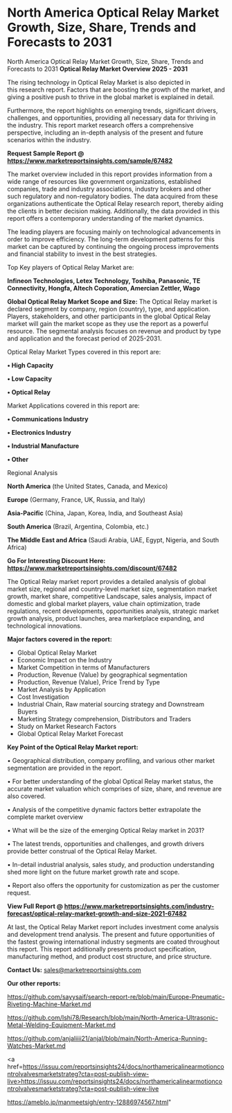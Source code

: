 # North America Optical Relay Market Growth, Size, Share, Trends and Forecasts to 2031
North America Optical Relay Market Growth, Size, Share, Trends and Forecasts to 2031
<Strong> Optical Relay Market Overview 2025 - 2031</strong>

The rising technology in Optical Relay Market is also depicted in this research report. Factors that are boosting the growth of the market, and giving a positive push to thrive in the global market is explained in detail.

Furthermore, the report highlights on emerging trends, significant drivers, challenges, and opportunities, providing all necessary data for thriving in the industry. This report market research offers a comprehensive perspective, including an in-depth analysis of the present and future scenarios within the industry.

<strong>Request Sample Report @ <a href=https://www.marketreportsinsights.com/sample/67482>https://www.marketreportsinsights.com/sample/67482</a></strong>

The market overview included in this report provides information from a wide range of resources like government organizations, established companies, trade and industry associations, industry brokers and other such regulatory and non-regulatory bodies. The data acquired from these organizations authenticate the Optical Relay research report, thereby aiding the clients in better decision making. Additionally, the data provided in this report offers a contemporary understanding of the market dynamics.

The leading players are focusing mainly on technological advancements in order to improve efficiency. The long-term development patterns for this market can be captured by continuing the ongoing process improvements and financial stability to invest in the best strategies.

Top Key players of Optical Relay Market are:

<strong>Infineon Technologies, Letex Technology, Toshiba, Panasonic, TE Connectivity, Hongfa, Altech Coporation, Amercian Zettler, Wago</strong>

<strong><b>Global Optical Relay Market Scope and Size:</b></strong>
The Optical Relay market is declared segment by company, region (country), type, and application. Players, stakeholders, and other participants in the global Optical Relay market will gain the market scope as they use the report as a powerful resource. The segmental analysis focuses on revenue and product by type and application and the forecast period of 2025-2031.

Optical Relay Market Types covered in this report are:

<strong>• High Capacity

• Low Capacity

• Optical Relay</strong>

Market Applications covered in this report are:

<strong>• Communications Industry

• Electronics Industry

• Industrial Manufacture

• Other</strong> 

Regional Analysis

<strong>North America</strong> (the United States, Canada, and Mexico)

<strong>Europe</strong> (Germany, France, UK, Russia, and Italy)

<strong>Asia-Pacific</strong> (China, Japan, Korea, India, and Southeast Asia)

<strong>South America</strong> (Brazil, Argentina, Colombia, etc.)

<strong>The Middle East and Africa</strong> (Saudi Arabia, UAE, Egypt, Nigeria, and South Africa)

<strong>Go For Interesting Discount Here: <a href=https://www.marketreportsinsights.com/discount/67482>https://www.marketreportsinsights.com/discount/67482</a></strong>

The Optical Relay market report provides a detailed analysis of global market size, regional and country-level market size, segmentation market growth, market share, competitive Landscape, sales analysis, impact of domestic and global market players, value chain optimization, trade regulations, recent developments, opportunities analysis, strategic market growth analysis, product launches, area marketplace expanding, and technological innovations.

<strong><b>Major factors covered in the report:</b></strong>
<ul>
  <li>Global Optical Relay Market </li>
  <li>Economic Impact on the Industry</li>
  <li>Market Competition in terms of Manufacturers</li>
  <li>Production, Revenue (Value) by geographical segmentation</li>
  <li>Production, Revenue (Value), Price Trend by Type</li>
  <li>Market Analysis by Application</li>
  <li>Cost Investigation</li>
  <li>Industrial Chain, Raw material sourcing strategy and Downstream Buyers</li>
  <li>Marketing Strategy comprehension, Distributors and Traders</li>
  <li>Study on Market Research Factors</li>
  <li>Global Optical Relay Market Forecast</li>
</ul>

<strong><b>Key Point of the Optical Relay Market report:</b></strong>

• Geographical distribution, company profiling, and various other market segmentation are provided in the report.

• For better understanding of the global Optical Relay market status, the accurate market valuation which comprises of size, share, and revenue are also covered.

• Analysis of the competitive dynamic factors better extrapolate the complete market overview

• What will be the size of the emerging Optical Relay market in 2031?

• The latest trends, opportunities and challenges, and growth drivers provide better construal of the Optical Relay Market.

• In-detail industrial analysis, sales study, and production understanding shed more light on the future market growth rate and scope.

• Report also offers the opportunity for customization as per the customer request.

<strong><b>View Full Report @ <a href=https://www.marketreportsinsights.com/industry-forecast/optical-relay-market-growth-and-size-2021-67482>https://www.marketreportsinsights.com/industry-forecast/optical-relay-market-growth-and-size-2021-67482</a></b></strong>


At last, the Optical Relay Market report includes investment come analysis and development trend analysis. The present and future opportunities of the fastest growing international industry segments are coated throughout this report. This report additionally presents product specification, manufacturing method, and product cost structure, and price structure.

<strong>Contact Us:</strong>
sales@marketreportsinsights.com

<strong>Our other reports:</strong>

<a href=https://github.com/sayysaif/search-report-re/blob/main/Europe-Pneumatic-Riveting-Machine-Market.md>https://github.com/sayysaif/search-report-re/blob/main/Europe-Pneumatic-Riveting-Machine-Market.md</a>

<a href=https://github.com/Ishi78/Research/blob/main/North-America-Ultrasonic-Metal-Welding-Equipment-Market.md>https://github.com/Ishi78/Research/blob/main/North-America-Ultrasonic-Metal-Welding-Equipment-Market.md</a>

<a href=https://github.com/anjaliiii21/anjal/blob/main/North-America-Running-Watches-Market.md>https://github.com/anjaliiii21/anjal/blob/main/North-America-Running-Watches-Market.md</a>

<a href=https://issuu.com/reportsinsights24/docs/northamericalinearmotioncontrolvalvesmarketstrateg?cta=post-publish-view-live>https://issuu.com/reportsinsights24/docs/northamericalinearmotioncontrolvalvesmarketstrateg?cta=post-publish-view-live</a>

<a href=https://ameblo.jp/manmeetsigh/entry-12886974567.html>https://ameblo.jp/manmeetsigh/entry-12886974567.html</a>"
